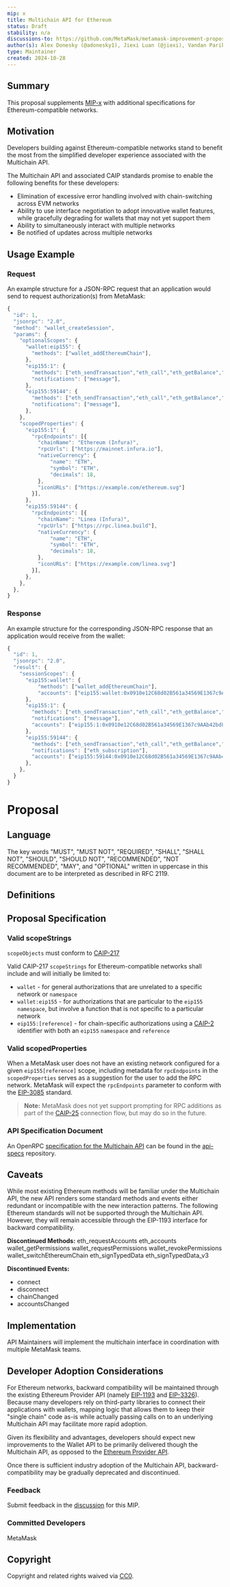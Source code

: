 ```yaml
---
mip: x
title: Multichain API for Ethereum
status: Draft
stability: n/a
discussions-to: https://github.com/MetaMask/metamask-improvement-proposals/discussions
author(s): Alex Donesky (@adonesky1), Jiexi Luan (@jiexi), Vandan Parikh(@vandan) 
type: Maintainer
created: 2024-10-28
---
```


## Summary
This proposal supplements [MIP-x](./mip-x-multichainapi.md) with additional specifications for Ethereum-compatible networks.

## Motivation
Developers building against Ethereum-compatible networks stand to benefit the most from the simplified developer experience associated with the Multichain API. 

The Multichain API and associated CAIP standards promise to enable the following benefits for these developers:
- Elimination of excessive error handling involved with chain-switching across EVM networks
- Ability to use interface negotiation to adopt innovative wallet features, while gracefully degrading for wallets that may not yet support them
- Ability to simultaneously interact with multiple networks
- Be notified of updates across multiple networks

## Usage Example
### Request
An example structure for a JSON-RPC request that an application would send to request authorization(s) from MetaMask:

```js
{
  "id": 1,
  "jsonrpc": "2.0",
  "method": "wallet_createSession",
  "params": {
    "optionalScopes": {
      "wallet:eip155": {
        "methods": ["wallet_addEthereumChain"],
      },
      "eip155:1": {
        "methods": ["eth_sendTransaction","eth_call","eth_getBalance","eth_blockNumber","eth_getTransactionCount","wallet_watchAsset","eth_subscribe"],
        "notifications": ["message"],
      },
      "eip155:59144": {
        "methods": ["eth_sendTransaction","eth_call","eth_getBalance","eth_blockNumber","eth_getTransactionCount","wallet_watchAsset","eth_subscribe"],
        "notifications": ["message"],
      },
    },
    "scopedProperties": {
      "eip155:1": {
        "rpcEndpoints": [{ 
          "chainName": "Ethereum (Infura)",
          "rpcUrls": ["https://mainnet.infura.io"],
          "nativeCurrency": {
              "name": "ETH",
              "symbol": "ETH",
              "decimals": 18,
          },
          "iconURLs": ["https://example.com/ethereum.svg"] 
        }],  
      },
      "eip155:59144": {
        "rpcEndpoints": [{ 
          "chainName": "Linea (Infura)",
          "rpcUrls": ["https://rpc.linea.build"],
          "nativeCurrency": {
              "name": "ETH",
              "symbol": "ETH",
              "decimals": 18,
          },
          "iconURLs": ["https://example.com/linea.svg"] 
        }],
      },
    },
  },
}
```

### Response
An example structure for the corresponding JSON-RPC response that an application would receive from the wallet:

```js
{
  "id": 1,
  "jsonrpc": "2.0",
  "result": {
    "sessionScopes": { 
      "eip155:wallet": {
          "methods": ["wallet_addEthereumChain"],
          "accounts": ["eip155:wallet:0x0910e12C68d02B561a34569E1367c9AAb42bd810"]
      },
      "eip155:1": {
        "methods": ["eth_sendTransaction","eth_call","eth_getBalance","eth_blockNumber","eth_getTransactionCount","wallet_watchAsset","eth_subscribe"],
        "notifications": ["message"],
        "accounts": ["eip155:1:0x0910e12C68d02B561a34569E1367c9AAb42bd810"]
      },
      "eip155:59144": {
        "methods": ["eth_sendTransaction","eth_call","eth_getBalance","eth_blockNumber","eth_getTransactionCount","wallet_watchAsset","eth_subscribe"],
        "notifications": ["eth_subscription"],
        "accounts": ["eip155:59144:0x0910e12C68d02B561a34569E1367c9AAb42bd810"]
      },
    },      
  }
}
```

# Proposal

## Language
The key words "MUST", "MUST NOT", "REQUIRED", "SHALL", "SHALL NOT", "SHOULD", "SHOULD NOT", "RECOMMENDED", "NOT RECOMMENDED", "MAY", and "OPTIONAL" written in uppercase in this document are to be interpreted as described in RFC 2119.

## Definitions

## Proposal Specification

### Valid scopeStrings

`scopeObjects` must conform to [CAIP-217](https://chainagnostic.org/CAIPs/caip-217)

Valid CAIP-217 `scopeStrings` for Ethereum-compatible networks shall include and will initially be limited to:
- `wallet` - for general authorizations that are unrelated to a specific network or `namespace`
- `wallet:eip155` - for authorizations that are particular to the `eip155` `namespace`, but involve a function that is not specific to a particular network
- `eip155:[reference]` - for chain-specific authorizations using a [CAIP-2](https://github.com/ChainAgnostic/CAIPs/blob/main/CAIPs/caip-2.md) identifier with both an `eip155` `namespace` and `reference`

### Valid scopedProperties
When a MetaMask user does not have an existing network configured for a given `eip155[reference]` scope, including metadata for `rpcEndpoints` in the `scopedProperties` serves as a suggestion for the user to add the RPC network. MetaMask will expect the `rpcEndpoints` parameter to conform with the [EIP-3085](https://eips.ethereum.org/EIPS/eip-3085) standard.

> **Note:** MetaMask does not yet support prompting for RPC additions as part of the [CAIP-25](https://chainagnostic.org/CAIPs/caip-25) connection flow, but may do so in the future. 

### API Specification Document
An OpenRPC [specification for the Multichain API](https://github.com/MetaMask/api-specs/blob/main/multichain/openrpc.yaml) can be found in the [api-specs](https://github.com/MetaMask/api-specs) repository.

## Caveats
While most existing Ethereum methods will be familiar under the Multichain API, the new API renders some standard methods and events either redundant or incompatible with the new interaction patterns. The following Ethereum standards will not be supported through the Multichain API. However, they will remain accessible through the EIP-1193 interface for backward compatibility.

**Discontinued Methods:**
eth_requestAccounts
eth_accounts
wallet_getPermissions
wallet_requestPermissions
wallet_revokePermissions
wallet_switchEthereumChain
eth_signTypedData
eth_signTypedData_v3

**Discontinued Events:**
- connect
- disconnect
- chainChanged
- accountsChanged

## Implementation
API Maintainers will implement the multichain interface in coordination with multiple MetaMask teams.

## Developer Adoption Considerations
For Ethereum networks, backward compatibility will be maintained through the existing Ethereum Provider API (namely [EIP-1193](https://eips.ethereum.org/EIPS/eip-1193) and [EIP-3326](https://eips.ethereum.org/EIPS/eip-3326)).
Because many developers rely on third-party libraries to connect their applications with wallets, mapping logic that allows them to keep their "single chain" code as-is while actually passing calls on to an underlying Multichain API may facilitate more rapid adoption. 

Given its flexibility and advantages, developers should expect new improvements to the Wallet API to be primarily delivered though the Multichain API, as opposed to the [Ethereum Provider API](https://docs.metamask.io/wallet/reference/provider-api/).

Once there is sufficient industry adoption of the Multichain API, backward-compatibility may be gradually deprecated and discontinued.

### Feedback
Submit feedback in the [discussion](https://github.com/MetaMask/metamask-improvement-proposals/discussions/53) for this MIP.

### Committed Developers
MetaMask

## Copyright
Copyright and related rights waived via [CC0](../LICENSE).